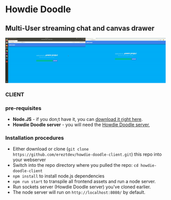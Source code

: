 # Howdie Doodle
## Multi-User streaming chat and canvas drawer
![](https://github.com/ereztdev/howdie-doodle-client/blob/master/public/imgs/howdie_doodle1.gif?raw=true)
### CLIENT
### pre-requisites
- **Node.JS** -  if you don;t have it, you can [download it right here](https://nodejs.org/dist/v12.16.2/node-v12.16.2-x64.msi).
- **Howdie Doodle server** -  you will need the [Howdie Doodle server](https://github.com/ereztdev/howdie-doodle-server),

### Installation procedures
* Either download or clone (`git clone https://github.com/ereztdev/howdie-doodle-client.git`) this repo into your webserver 
* Switch into the repo directory where you pulled the repo: `cd howdie-doodle-client`
* `npm install` to install node.js dependencies
* `npm run start` to transpile all frontend assets and run a node server.
* Run sockets server (Howdie Doodle server) you've cloned earlier.
* The node server will run on `http://localhost:8080/` by default.